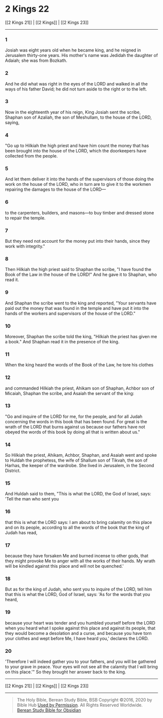 # 2 Kings 22

[[2 Kings 21]] | [[2 Kings]] | [[2 Kings 23]]

---

### 1
Josiah was eight years old when he became king, and he reigned in Jerusalem thirty-one years. His mother's name was Jedidah the daughter of Adaiah; she was from Bozkath.

### 2
And he did what was right in the eyes of the LORD and walked in all the ways of his father David; he did not turn aside to the right or to the left.

### 3
Now in the eighteenth year of his reign, King Josiah sent the scribe, Shaphan son of Azaliah, the son of Meshullam, to the house of the LORD, saying,

### 4
"Go up to Hilkiah the high priest and have him count the money that has been brought into the house of the LORD, which the doorkeepers have collected from the people.

### 5
And let them deliver it into the hands of the supervisors of those doing the work on the house of the LORD, who in turn are to give it to the workmen repairing the damages to the house of the LORD—

### 6
to the carpenters, builders, and masons—to buy timber and dressed stone to repair the temple.

### 7
But they need not account for the money put into their hands, since they work with integrity."

### 8
Then Hilkiah the high priest said to Shaphan the scribe, "I have found the Book of the Law in the house of the LORD!" And he gave it to Shaphan, who read it.

### 9
And Shaphan the scribe went to the king and reported, "Your servants have paid out the money that was found in the temple and have put it into the hands of the workers and supervisors of the house of the LORD."

### 10
Moreover, Shaphan the scribe told the king, "Hilkiah the priest has given me a book." And Shaphan read it in the presence of the king.

### 11
When the king heard the words of the Book of the Law, he tore his clothes

### 12
and commanded Hilkiah the priest, Ahikam son of Shaphan, Achbor son of Micaiah, Shaphan the scribe, and Asaiah the servant of the king:

### 13
"Go and inquire of the LORD for me, for the people, and for all Judah concerning the words in this book that has been found. For great is the wrath of the LORD that burns against us because our fathers have not obeyed the words of this book by doing all that is written about us."

### 14
So Hilkiah the priest, Ahikam, Achbor, Shaphan, and Asaiah went and spoke to Huldah the prophetess, the wife of Shallum son of Tikvah, the son of Harhas, the keeper of the wardrobe. She lived in Jerusalem, in the Second District.

### 15
And Huldah said to them, "This is what the LORD, the God of Israel, says: 'Tell the man who sent you

### 16
that this is what the LORD says: I am about to bring calamity on this place and on its people, according to all the words of the book that the king of Judah has read,

### 17
because they have forsaken Me and burned incense to other gods, that they might provoke Me to anger with all the works of their hands. My wrath will be kindled against this place and will not be quenched.'

### 18
But as for the king of Judah, who sent you to inquire of the LORD, tell him that this is what the LORD, God of Israel, says: 'As for the words that you heard,

### 19
because your heart was tender and you humbled yourself before the LORD when you heard what I spoke against this place and against its people, that they would become a desolation and a curse, and because you have torn your clothes and wept before Me, I have heard you,' declares the LORD.

### 20
'Therefore I will indeed gather you to your fathers, and you will be gathered to your grave in peace. Your eyes will not see all the calamity that I will bring on this place.'" So they brought her answer back to the king.

---

[[2 Kings 21]] | [[2 Kings]] | [[2 Kings 23]]

---

> The Holy Bible, Berean Study Bible, BSB
> Copyright &copy;2016, 2020 by Bible Hub
> [Used by Permission](https://berean.bible/terms.htm). All Rights Reserved Worldwide.
> [Berean Study Bible for Obsidian](https://github.com/gapmiss/berean-study-bible-for-obsidian)

